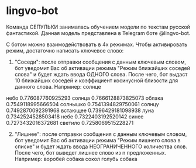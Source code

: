 # lingvo-bot

Команда СЕПУЛЬКИ занималась обучением модели по текстам русской фантастикой.
Данная модель представлена в Telegram боте @lingvo-bot.

С ботом можно взаимодействовать в 4х режимах. Чтобы активировать режим, достаточно написать ключевое слово:
  
  1. "Соседи": после отправки сообщения с данным ключевым словом, бот уведомит Вас об активации режима "Режим ближайших соседей слова" и будет ждать ввода ОДНОГО слова. После чего, бот выдаст 10 ближайших соседей и коэффициент косинусной близости для данного слова.
Напрмиер: солнце

небо 0.776087760925293
солнца 0.7666128873825073
облака 0.7549118995666504
солнышко 0.7541394829750061
солнцу 0.7492870092391968
встающее 0.7396429181098938
луна 0.7342524528503418
небе 0.7322403192520142
синее 0.7273432016372681
светило 0.7258069515228271

  2. "Лишнее": после отправки сообщения с данным ключевым словом, бот уведомит Вас об активации режима "Режим лишнего слова в списке" и будет ждать ввода НЕОГРАНИЧЕННОГО количества слов. После чего, бот выведет лишнее слово из n предложенных.
Например: воробей собака сокол голубь
собака
